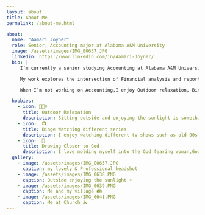 ```yaml
---
layout: about
title: About Me
permalink: /about-me.html

about:
  name: "Aamari Joyner"
  role: Senior, Accounting major at Alabama A&M University
  image: /assets/images/IMG_E0637.JPG
  linkedin: https://www.linkedin.com/in/Aamari-Joyner/
  bio: |
     I’m currently a senior studying Accounting at Alabama A&M University in Huntsville, Alabama. I expect to graduate in 2025.

     My work explores the intersection of Financial analysis and reporting. It also explores other bases such as Audit and compliance checks in order to help businesses continue profiting even when their is a loss.

     When I’m not working on Accounting,I enjoy Outdoor relaxation, Binge watching different series, and getting closer to God .

  hobbies:
    - icon: 🧘🏾‍♀️
      title: Outdoor Relaxation
      description: Sitting outside and enjoying the sunlight is something that brings me great peace.
    - icon:  📺
      title: Binge Watching different series
      description: I enjoy watching different tv shows such as old 90s sitcoms. Martin is one of my favorites.
    - icon:  🛐
      title: Drawing Closer to God
      description: I love molding myself into the God fearing woman,God has promised me to be. The journey that I'm on is very peaceful and mindblowing.
  gallery:
    - image: /assets/images/IMG_E0637.JPG
      caption: my lovely & Professional headshot
    - image: /assets/images/IMG_0638.PNG
      caption: Outside enjoying the sunlight ☀️
    - image: /assets/images/IMG_0639.PNG
      caption: Me and my village 👪
    - image: /assets/images/IMG_0641.PNG
      caption: Me at Church ⛪
---
```

